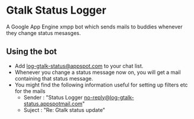Gtalk Status Logger
================

A Google App Engine xmpp bot which sends mails
to buddies whenever they change status mesasges.

Using the bot
------------
* Add log-gtalk-status@appspot.com to your chat list.
* Whenever you change a status message now on,
  you will get a mail containing that status message.
* You might find the following information useful for
  setting up filters etc for the mails
  - Sender : "Status Logger <no-reply@log-gtalk-status.appspotmail.com>"
  - Suject : "Re: Gtalk status update"

